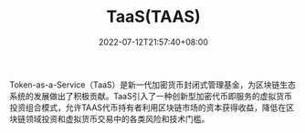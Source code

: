 ﻿---
weight: 
title: "TaaS(TAAS)"
description: "Token-as-a-Service（TaaS）是新一代加密货币封闭式管理基金，为区块链生态系统的发展做出了积极贡献"
date: 2022-07-12T21:57:40+08:00
lastmod: 2022-07-12T16:45:40+08:00
draft: false
authors: ["浮尘"]
featuredImage: "taastaas.webp"
link: "https://taas.fund/"
tags: ["数字代币","TaaS(TAAS)"]
categories: ["navigation"]
navigation: ["数字代币"]
lightgallery: true
toc: true
pinned: false
recommend: false
recommend1: false
---
Token-as-a-Service（TaaS）是新一代加密货币封闭式管理基金，为区块链生态系统的发展做出了积极贡献。TaaS引入了一种创新型加密代币即服务的虚拟货币投资组合模式，允许TAAS代币持有者利用区块链市场的资本获得收益，降低在区块链领域投资和虚拟货币交易中的各类风险和技术门槛。
